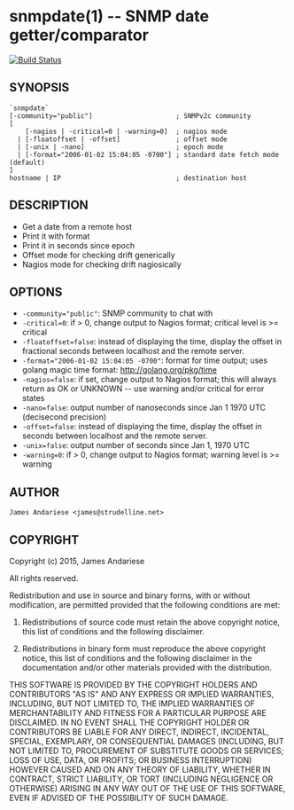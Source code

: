 snmpdate(1) -- SNMP date getter/comparator
===

[![Build Status](https://travis-ci.org/jamesandariese/snmpdate.svg?branch=master)](https://travis-ci.org/jamesandariese/snmpdate)

## SYNOPSIS 

    `snmpdate`
    [-community="public"]                     ; SNMPv2c community
    [
        [-nagios | -critical=0 | -warning=0]  ; nagios mode
      | [-floatoffset | -offset]              ; offset mode
      | [-unix | -nano]                       ; epoch mode
      | [-format="2006-01-02 15:04:05 -0700"] ; standard date fetch mode (default)
    ]
    hostname | IP                             ; destination host

## DESCRIPTION

* Get a date from a remote host
* Print it with format
* Print it in seconds since epoch
* Offset mode for checking drift generically
* Nagios mode for checking drift nagiosically

## OPTIONS
  * `-community="public"`:
    SNMP community to chat with
  * `-critical=0`:
    if > 0, change output to Nagios format; critical level is >= critical
  * `-floatoffset=false`:
    instead of displaying the time, display the offset in fractional seconds between localhost and the remote server.
  * `-format="2006-01-02 15:04:05 -0700"`:
    format for time output; uses golang magic time format: http://golang.org/pkg/time
  * `-nagios=false`:
    if set, change output to Nagios format; this will always return as OK or UNKNOWN -- use warning and/or critical for error states
  * `-nano=false`:
    output number of nanoseconds since Jan 1 1970 UTC (decisecond precision)
  * `-offset=false`:
    instead of displaying the time, display the offset in seconds between localhost and the remote server.
  * `-unix=false`:
    output number of seconds since Jan 1, 1970 UTC
  * `-warning=0`:
    if > 0, change output to Nagios format; warning level is >= warning

## AUTHOR

    James Andariese <james@strudelline.net>



## COPYRIGHT

Copyright (c) 2015, James Andariese

All rights reserved.

Redistribution and use in source and binary forms, with or without modification, are permitted provided that the following conditions are met:

1. Redistributions of source code must retain the above copyright notice, this list of conditions and the following disclaimer.

2. Redistributions in binary form must reproduce the above copyright notice, this list of conditions and the following disclaimer in the documentation and/or other materials provided with the distribution.

THIS SOFTWARE IS PROVIDED BY THE COPYRIGHT HOLDERS AND CONTRIBUTORS "AS IS" AND ANY EXPRESS OR IMPLIED WARRANTIES, INCLUDING, BUT NOT LIMITED TO, THE IMPLIED WARRANTIES OF MERCHANTABILITY AND FITNESS FOR A PARTICULAR PURPOSE ARE DISCLAIMED. IN NO EVENT SHALL THE COPYRIGHT HOLDER OR CONTRIBUTORS BE LIABLE FOR ANY DIRECT, INDIRECT, INCIDENTAL, SPECIAL, EXEMPLARY, OR CONSEQUENTIAL DAMAGES (INCLUDING, BUT NOT LIMITED TO, PROCUREMENT OF SUBSTITUTE GOODS OR SERVICES; LOSS OF USE, DATA, OR PROFITS; OR BUSINESS INTERRUPTION) HOWEVER CAUSED AND ON ANY THEORY OF LIABILITY, WHETHER IN CONTRACT, STRICT LIABILITY, OR TORT (INCLUDING NEGLIGENCE OR OTHERWISE) ARISING IN ANY WAY OUT OF THE USE OF THIS SOFTWARE, EVEN IF ADVISED OF THE POSSIBILITY OF SUCH DAMAGE.
